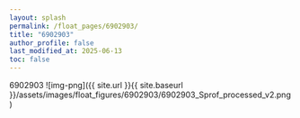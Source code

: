 ```yaml
---
layout: splash
permalink: /float_pages/6902903/
title: "6902903"
author_profile: false
last_modified_at: 2025-06-13
toc: false
---
```

 
6902903
![img-png]({{ site.url }}{{ site.baseurl }}/assets/images/float_figures/6902903/6902903_Sprof_processed_v2.png)